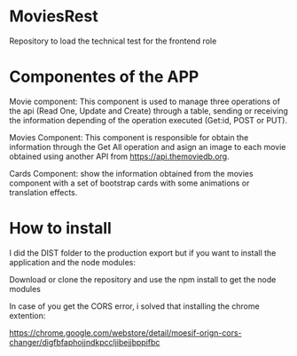 # MoviesRest
Repository to load the technical test for the frontend role

# Componentes of the APP

Movie component: This component is used to manage three operations of the api (Read One, Update and Create) through a table, sending or receiving the information depending of the operation executed (Get:id, POST or PUT).

Movies Component: This component is responsible for obtain the information through the Get All operation and asign an image to each movie obtained using another API from https://api.themoviedb.org.

Cards Component:  show the information obtained from the movies component with a set of bootstrap cards with some animations or translation effects.

# How to install

I did the DIST folder to the production export but if you want to install the application and the node modules:

Download or clone the repository and use the npm install to get the node modules

In case of you get the CORS error, i solved that installing the chrome extention: 

https://chrome.google.com/webstore/detail/moesif-orign-cors-changer/digfbfaphojjndkpccljibejjbppifbc